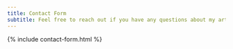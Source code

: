 ```yaml
---
title: Contact Form
subtitle: Feel free to reach out if you have any questions about my art!
---
```


{% include contact-form.html %}
